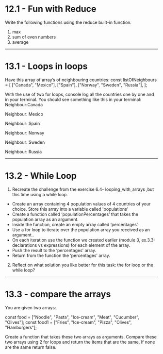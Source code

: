 # 12.1 - Fun with Reduce

Write the following functions using the reduce built-in function.

1. max
2. sum of even numbers
3. average

---

# 13.1 - Loops in loops

Have this array of array’s of neighbouring countries: const listOfNeighbours = [
["Canada", "Mexico"], ["Spain"], ["Norway", "Sweden", "Russia"], ];

With the use of two for loops, console log all the countries one by one and in
your terminal. You should see something like this in your terminal:
Neighbour:Canada

Neighbour: Mexico

Neighbour: Spain

Neighbour: Norway

Neighbour: Sweden

Neighbour: Russia

---

# 13.2 - While Loop

1. Recreate the challenge from the exercise 6.4- looping_with_arrays ,but this
   time using a while loop.

- Create an array containing 4 population values of 4 countries of your choice.
  Store this array into a variable called 'populations'
- Create a function called ‘populationPercentages’ that takes the population
  array as an argument.
- Inside the function, create an empty array called ‘percentages’.
- Use a for loop to iterate over the population array you received as an
  argument..
- On each iteration use the function we created earlier (module 3,
  ex.3.3-declarations vs expressions) for each element of the array.
- Push the result to the ‘percentages’ array.
- Return from the function the ‘percentages’ array.

2. Reflect on what solution you like better for this task: the for loop or the
   while loop?

---

# 13.3 - compare the arrays

You are given two arrays:

const food = ["Noodle", "Pasta", "Ice-cream", "Meat", "Cucumber", "Olives"];
const food1 = ["Fries", "Ice-cream", "Pizza", "Olives", "Hamburgers"];

Create a function that takes these two arrays as arguments. Compare these two
arrays using 2 for loops and return the items that are the same. If none are the
same return false.
